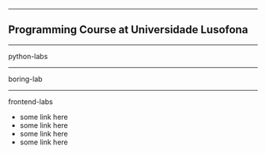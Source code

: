 
---

## Programming Course at Universidade Lusofona

---

python-labs

---

boring-lab

---

frontend-labs

- some link here
- some link here
- some link here
- some link here